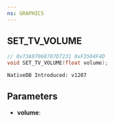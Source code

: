 ```yaml
---
ns: GRAPHICS
---
```

## SET_TV_VOLUME

```c
// 0x73A97068787D7231 0xF3504F4D
void SET_TV_VOLUME(float volume);
```

```
NativeDB Introduced: v1207
```

## Parameters
* **volume**:
